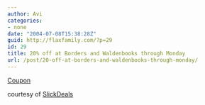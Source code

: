 ```yaml
---
author: Avi
categories:
- none
date: "2004-07-08T15:38:28Z"
guid: http://flaxfamily.com/?p=29
id: 29
title: 20% off at Borders and Waldenbooks through Monday
url: /post/20-off-at-borders-and-waldenbooks-through-monday/
---
```

[Coupon](http://www.bordersstores.com/features/feature.jsp?file=friendsandfamily)
   
courtesy of [SlickDeals](http://slickdeals.net)